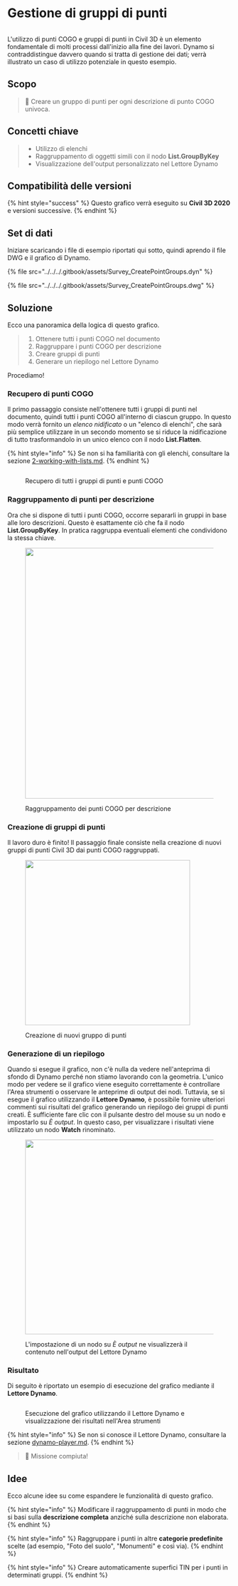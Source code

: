 # Gestione di gruppi di punti

<figure><img src="../../../.gitbook/assets/Survey_CreatePointGroups_Player.gif" alt=""><figcaption></figcaption></figure>

L'utilizzo di punti COGO e gruppi di punti in Civil 3D è un elemento fondamentale di molti processi dall'inizio alla fine dei lavori. Dynamo si contraddistingue davvero quando si tratta di gestione dei dati; verrà illustrato un caso di utilizzo potenziale in questo esempio.  

## Scopo

> :dart: Creare un gruppo di punti per ogni descrizione di punto COGO univoca. 

## Concetti chiave

> * Utilizzo di elenchi
> * Raggruppamento di oggetti simili con il nodo **List.GroupByKey**
> * Visualizzazione dell'output personalizzato nel Lettore Dynamo

## Compatibilità delle versioni

{% hint style="success" %}
Questo grafico verrà eseguito su **Civil 3D 2020** e versioni successive.
{% endhint %}

## Set di dati

Iniziare scaricando i file di esempio riportati qui sotto, quindi aprendo il file DWG e il grafico di Dynamo.

{% file src="../../../.gitbook/assets/Survey_CreatePointGroups.dyn" %}

{% file src="../../../.gitbook/assets/Survey_CreatePointGroups.dwg" %}

## Soluzione

Ecco una panoramica della logica di questo grafico.

> 1. Ottenere tutti i punti COGO nel documento
> 2. Raggruppare i punti COGO per descrizione
> 3. Creare gruppi di punti
> 4. Generare un riepilogo nel Lettore Dynamo

Procediamo!

### Recupero di punti COGO

Il primo passaggio consiste nell'ottenere tutti i gruppi di punti nel documento, quindi tutti i punti COGO all'interno di ciascun gruppo. In questo modo verrà fornito un _elenco nidificato_ o un "elenco di elenchi", che sarà più semplice utilizzare in un secondo momento se si riduce la nidificazione di tutto trasformandolo in un unico elenco con il nodo **List.Flatten**.

{% hint style="info" %}
Se non si ha familiarità con gli elenchi, consultare la sezione [2-working-with-lists.md](../../../5\_essential\_nodes\_and\_concepts/5-4\_designing-with-lists/2-working-with-lists.md "mention").
{% endhint %}

<figure><img src="../../../.gitbook/assets/Survey_CreatePointGroups_GetPoints.png" alt=""><figcaption><p>Recupero di tutti i gruppi di punti e punti COGO </p></figcaption></figure>

### Raggruppamento di punti per descrizione

Ora che si dispone di tutti i punti COGO, occorre separarli in gruppi in base alle loro descrizioni. Questo è esattamente ciò che fa il nodo **List.GroupByKey**. In pratica raggruppa eventuali elementi che condividono la stessa chiave.

<figure><img src="../../../.gitbook/assets/Survey_CreatePointGroups_GroupPoints.png" alt="" width="563"><figcaption><p>Raggruppamento dei punti COGO per descrizione</p></figcaption></figure>

### Creazione di gruppi di punti

Il lavoro duro è finito! Il passaggio finale consiste nella creazione di nuovi gruppi di punti Civil 3D dai punti COGO raggruppati.

<figure><img src="../../../.gitbook/assets/Survey_CreatePointGroups_CreatePointGroups.png" alt="" width="371"><figcaption><p>Creazione di nuovi gruppo di punti</p></figcaption></figure>

### Generazione di un riepilogo

Quando si esegue il grafico, non c'è nulla da vedere nell'anteprima di sfondo di Dynamo perché non stiamo lavorando con la geometria. L'unico modo per vedere se il grafico viene eseguito correttamente è controllare l'Area strumenti o osservare le anteprime di output dei nodi. Tuttavia, se si esegue il grafico utilizzando il **Lettore Dynamo**, è possibile fornire ulteriori commenti sui risultati del grafico generando un riepilogo dei gruppi di punti creati. È sufficiente fare clic con il pulsante destro del mouse su un nodo e impostarlo su _È output_. In questo caso, per visualizzare i risultati viene utilizzato un nodo **Watch** rinominato.

<figure><img src="../../../.gitbook/assets/Survey_CreatePointGroups_Output.png" alt="" width="437"><figcaption><p>L'impostazione di un nodo su <em>È output</em> ne visualizzerà il contenuto nell'output del Lettore Dynamo</p></figcaption></figure>

### Risultato

Di seguito è riportato un esempio di esecuzione del grafico mediante il **Lettore Dynamo**.

<figure><img src="../../../.gitbook/assets/Survey_CreatePointGroups_Player.gif" alt=""><figcaption><p>Esecuzione del grafico utilizzando il Lettore Dynamo e visualizzazione dei risultati nell'Area strumenti</p></figcaption></figure>

{% hint style="info" %}
Se non si conosce il Lettore Dynamo, consultare la sezione [dynamo-player.md](../../dynamo-player.md "mention").
{% endhint %}

> :tada: Missione compiuta!

## Idee

Ecco alcune idee su come espandere le funzionalità di questo grafico.

{% hint style="info" %}
Modificare il raggruppamento di punti in modo che si basi sulla **descrizione completa** anziché sulla descrizione non elaborata.
{% endhint %}

{% hint style="info" %}
Raggruppare i punti in altre **categorie predefinite** scelte (ad esempio, "Foto del suolo", "Monumenti" e così via).
{% endhint %}

{% hint style="info" %}
Creare automaticamente superfici TIN per i punti in determinati gruppi.
{% endhint %}
